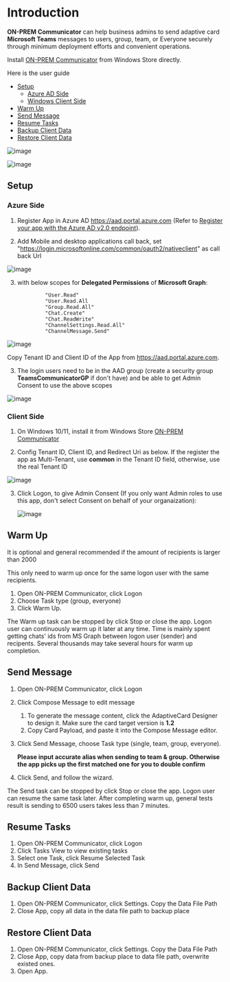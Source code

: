 # Introduction

**ON-PREM Communicator** can help business admins to send adaptive card **Microsoft Teams** messages to users, group, team, or Everyone securely through minimum deployment efforts and convenient operations. 

Install [ON-PREM Communicator](https://www.microsoft.com/store/apps/9NVN32B4V6G3) from Windows Store directly.

Here is the user guide


- [Setup](https://github.com/freistli/TeamsCommunicatorDocs/blob/main/useguide.md#Setup)
  - [Azure AD Side](https://github.com/freistli/TeamsCommunicatorDocs/blob/main/useguide.md#azure-side)
  - [Windows Client Side](https://github.com/freistli/TeamsCommunicatorDocs/blob/main/useguide.md#client-side) 
- [Warm Up](https://github.com/freistli/TeamsCommunicatorDocs/blob/main/useguide.md#Warm-Up)
- [Send Message](https://github.com/freistli/TeamsCommunicatorDocs/blob/main/useguide.md#Send-Message)
- [Resume Tasks](https://github.com/freistli/TeamsCommunicatorDocs/blob/main/useguide.md#Resume-Tasks)
- [Backup Client Data](https://github.com/freistli/TeamsCommunicatorDocs/blob/main/useguide.md#Backup-Client-Data)
- [Restore Client Data](https://github.com/freistli/TeamsCommunicatorDocs/blob/main/useguide.md#Restore-Client-Data)

![image](https://user-images.githubusercontent.com/8623897/196637359-f4ed2270-3487-478b-8e8f-8b860f404db0.png)

![image](https://user-images.githubusercontent.com/8623897/196637988-aaccb612-9a87-48d3-b834-032d5f679aea.png)



## Setup
[1]: https://github.com/freistli/TeamsCommunicatorDocs/blob/main/useguide.md

### Azure Side
[1]: https://github.com/freistli/TeamsCommunicatorDocs/blob/main/useguide.md

1. Register App in Azure AD https://aad.portal.azure.com (Refer to [Register your app with the Azure AD v2.0 endpoint](https://learn.microsoft.com/en-us/graph/auth-register-app-v2?view=graph-rest-1.0)). 

2. Add Mobile and desktop applications call back, set "https://login.microsoftonline.com/common/oauth2/nativeclient" as call back Url
  

![image](https://user-images.githubusercontent.com/8623897/196860298-bd24ff54-05a3-4ea4-8df8-b5de3bc07817.png)


3. with below scopes for **Delegated Permissions** of **Microsoft Graph**:

                "User.Read"
                "User.Read.All
                "Group.Read.All"
                "Chat.Create"
                "Chat.ReadWrite"
                "ChannelSettings.Read.All"
                "ChannelMessage.Send"
                
![image](https://user-images.githubusercontent.com/8623897/196862663-c2c27e19-55d2-4f13-92e3-2d05396e4fa0.png)


   Copy Tenant ID and Client ID of the App from https://aad.portal.azure.com.
   
   

3. The login users need to be in the AAD group (create a security group **TeamsCommunicatorGP** if don't have) and be able to get Admin Consent to use the above scopes 

   

  ![image](https://user-images.githubusercontent.com/8623897/196481916-bada985b-8725-45e3-b334-e74a8dd2b19b.png)
  
  
### Client Side
[1]: https://github.com/freistli/TeamsCommunicatorDocs/blob/main/useguide.md

 1. On Windows 10/11, install it from Windows Store [ON-PREM Communicator](https://www.microsoft.com/store/apps/9NVN32B4V6G3)

 2. Config Tenant ID, Client ID, and Redirect Uri as below. If the register the app as Multi-Tenant, use **common** in the Tenant ID field, otherwise, use the real Tenant ID


   ![image](https://user-images.githubusercontent.com/8623897/196483155-ef6ed635-373c-4a6e-90c2-50d5bcc77669.png)
   
 3. Click Logon, to give Admin Consent (If you only want Admin roles to use this app, don't select Consent on behalf of your organaization):
 
    ![image](https://user-images.githubusercontent.com/8623897/196863017-2d94db31-7daa-4c14-9d0a-e1517082dfc7.png)

 

## Warm Up
[1]: https://github.com/freistli/TeamsCommunicatorDocs/blob/main/useguide.md

It is optional and general recommended if the amount of recipients is larger than 2000

This only need to warm up once for the same logon user with the same recipients. 

1. Open ON-PREM Communicator, click Logon
2. Choose Task type (group, everyone)
3. Click Warm Up.

The Warm up task can be stopped by click Stop or close the app. Logon user can continuously warm up it later at any time. Time is mainly spent getting chats' ids from MS Graph between logon user (sender) and recipents. Several thousands may take several hours for warm up completion.


## Send Message
[1]: https://github.com/freistli/TeamsCommunicatorDocs/blob/main/useguide.md

1. Open ON-PREM Communicator, click Logon
2. Click Compose Message to edit message
   1. To generate the message content, click the AdaptiveCard Designer to design it. Make sure the card target version is **1.2**
   2. Copy Card Payload, and paste it into the Compose Message editor.
3. Click Send Message, choose Task type (single, team, group, everyone). 

   **Please input accurate alias when sending to team & group. Otherwise the app picks up the first matched one for you to double confirm**
  
4. Click Send, and follow the wizard.

The Send task can be stopped by click Stop or close the app.  Logon user can resume the same task later. After completing warm up, general tests result is sending to 6500 users takes less than 7 minutes.

## Resume Tasks
[1]: https://github.com/freistli/TeamsCommunicatorDocs/blob/main/useguide.md

1. Open ON-PREM Communicator, click Logon
2. Click Tasks View to view existing tasks
3. Select one Task, click Resume Selected Task
4. In Send Message, click Send

   
 ## Backup Client Data
 [1]: https://github.com/freistli/TeamsCommunicatorDocs/blob/main/useguide.md
 
 1. Open ON-PREM Communicator, click Settings. Copy the Data File Path
 2. Close App, copy all data in the data file path to backup place
 
 ## Restore Client Data
 [1]: https://github.com/freistli/TeamsCommunicatorDocs/blob/main/useguide.md
 
 1. Open ON-PREM Communicator, click Settings. Copy the Data File Path
 2. Close App, copy data from backup place to data file path, overwrite existed ones.
 3. Open App.

